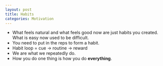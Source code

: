 ```yaml
---
layout: post
title: Habits
categories: Motivation
---
```


* What feels natural and what feels good now are just habits you created. What is easy now used to be difficult.
* You need to put in the reps to form a habit.
* Habit loop = cue -> routine -> reward
* We are what we repeatedly do.
* How you do one thing is how you do __everything__.